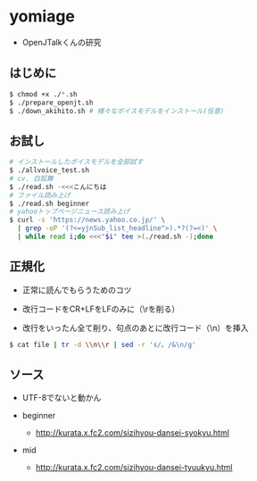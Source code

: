 # yomiage

- OpenJTalkくんの研究

## はじめに

```bash
$ chmod +x ./*.sh
$ ./prepare_openjt.sh
$ ./down_akihito.sh # 様々なボイスモデルをインストール(任意)
```

## お試し

```bash
# インストールしたボイスモデルを全部試す
$ ./allvoice_test.sh
# cv. 白狐舞
$ ./read.sh -<<<こんにちは
# ファイル読み上げ
$ ./read.sh beginner
# yahooトップページニュース読み上げ
$ curl -s 'https://news.yahoo.co.jp/' \
  | grep -oP '(?<=yjnSub_list_headline">).*?(?=<)' \
  | while read i;do <<<"$i" tee >(./read.sh -);done
```

## 正規化

- 正常に読んでもらうためのコツ

- 改行コードをCR+LFをLFのみに（\rを削る）
- 改行をいったん全て削り、句点のあとに改行コード（\n）を挿入

```bash
$ cat file | tr -d \\n\\r | sed -r 's/。/&\n/g'
```

## ソース

- UTF-8でないと動かん
- beginner
  - http://kurata.x.fc2.com/sizihyou-dansei-syokyu.html

- mid
  - http://kurata.x.fc2.com/sizihyou-dansei-tyuukyu.html
